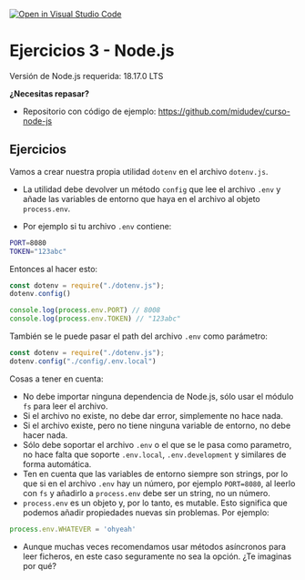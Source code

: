 [![Open in Visual Studio Code](https://classroom.github.com/assets/open-in-vscode-718a45dd9cf7e7f842a935f5ebbe5719a5e09af4491e668f4dbf3b35d5cca122.svg)](https://classroom.github.com/online_ide?assignment_repo_id=11577476&assignment_repo_type=AssignmentRepo)
# Ejercicios 3 - Node.js

Versión de Node.js requerida: 18.17.0 LTS

**¿Necesitas repasar?**

- Repositorio con código de ejemplo: https://github.com/midudev/curso-node-js

## Ejercicios

Vamos a crear nuestra propia utilidad `dotenv` en el archivo `dotenv.js`.

- La utilidad debe devolver un método `config` que lee el archivo `.env` y añade las variables de entorno que haya en el archivo al objeto `process.env`.

- Por ejemplo si tu archivo `.env` contiene:

```sh
PORT=8080
TOKEN="123abc"
```

Entonces al hacer esto:

```javascript
const dotenv = require("./dotenv.js");
dotenv.config()

console.log(process.env.PORT) // 8008
console.log(process.env.TOKEN) // "123abc"
```

También se le puede pasar el path del archivo `.env` como parámetro:

```javascript
const dotenv = require("./dotenv.js");
dotenv.config("./config/.env.local")
```

Cosas a tener en cuenta:

- No debe importar ninguna dependencia de Node.js, sólo usar el módulo `fs` para leer el archivo.
- Si el archivo no existe, no debe dar error, simplemente no hace nada.
- Si el archivo existe, pero no tiene ninguna variable de entorno, no debe hacer nada.
- Sólo debe soportar el archivo `.env` o el que se le pasa como parametro, no hace falta que soporte `.env.local`, `.env.development` y similares de forma automática.
- Ten en cuenta que las variables de entorno siempre son strings, por lo que si en el archivo `.env` hay un número, por ejemplo `PORT=8080`, al leerlo con `fs` y añadirlo a `process.env` debe ser un string, no un número.
- `process.env` es un objeto y, por lo tanto, es mutable. Esto significa que podemos añadir propiedades nuevas sin problemas. Por ejemplo:

```javascript
process.env.WHATEVER = 'ohyeah'
```

- Aunque muchas veces recomendamos usar métodos asíncronos para leer ficheros, en este caso seguramente no sea la opción. ¿Te imaginas por qué?